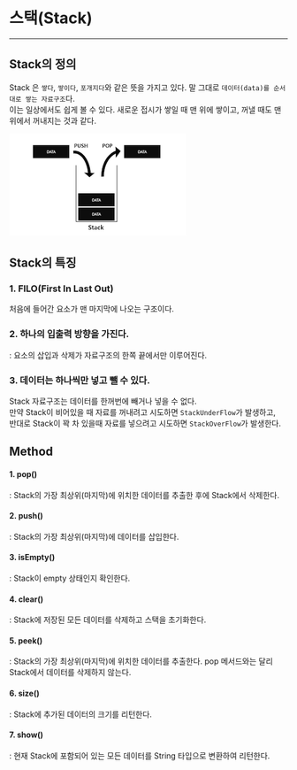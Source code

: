 # 스택(Stack)
___
## Stack의 정의
Stack 은 `쌓다`, `쌓이다`, `포개지다`와 같은 뜻을 가지고 있다. 말 그대로 `데이터(data)를 순서대로 쌓는 자료구조`다.  
이는 일상에서도 쉽게 볼 수 있다. 새로운 접시가 쌓일 때 맨 위에 쌓이고, 꺼낼 때도 맨 위에서 꺼내지는 것과 같다.

![](z(stack).png)

## Stack의 특징
### 1. FILO(First In Last Out)  
처음에 들어간 요소가 맨 마지막에 나오는 구조이다.
### 2. 하나의 입출력 방향을 가진다.  
: 요소의 삽입과 삭제가 자료구조의 한쪽 끝에서만 이루어진다.
### 3. 데이터는 하나씩만 넣고 뺄 수 있다.
Stack 자료구조는 데이터를 한꺼번에 빼거나 넣을 수 없다.  
만약 Stack이 비어있을 때 자료를 꺼내려고 시도하면 `StackUnderFlow`가 발생하고,  
반대로 Stack이 꽉 차 있을때 자료를 넣으려고 시도하면 `StackOverFlow`가 발생한다.

## Method
#### 1. pop()
: Stack의 가장 최상위(마지막)에 위치한 데이터를 추출한 후에 Stack에서 삭제한다.
#### 2. push()
: Stack의 가장 최상위(마지막)에 데이터를 삽입한다.
#### 3. isEmpty()
: Stack이 empty 상태인지 확인한다.
#### 4. clear()
: Stack에 저장된 모든 데이터를 삭제하고 스택을 초기화한다.
#### 5. peek()
: Stack의 가장 최상위(마지막)에 위치한 데이터를 추출한다. pop 메서드와는 달리 Stack에서 데이터를 삭제하지 않는다.
#### 6. size()
: Stack에 추가된 데이터의 크기를 리턴한다.
#### 7. show() 
: 현재 Stack에 포함되어 있는 모든 데이터를 String 타입으로 변환하여 리턴한다.


[//]: # (https://cocoon1787.tistory.com/705?category=831125)